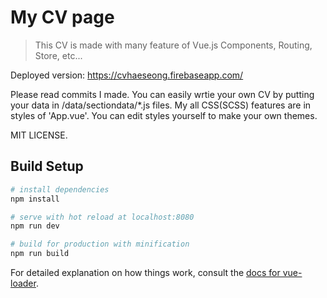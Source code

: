 # My CV page

> This CV is made with many feature of Vue.js
Components, Routing, Store, etc...

Deployed version: https://cvhaeseong.firebaseapp.com/

Please read commits I made. 
You can easily wrtie your own CV by putting your data in /data/sectiondata/*.js files.
My all CSS(SCSS) features are in styles of 'App.vue'. You can edit styles yourself to make your own themes.

MIT LICENSE.


## Build Setup

``` bash
# install dependencies
npm install

# serve with hot reload at localhost:8080
npm run dev

# build for production with minification
npm run build
```

For detailed explanation on how things work, consult the [docs for vue-loader](http://vuejs.github.io/vue-loader).
